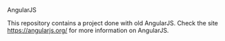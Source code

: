 AngularJS

This repository contains a project done with old AngularJS. Check the site https://angularjs.org/ for more information on AngularJS.

